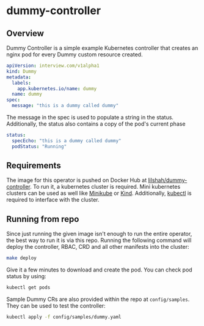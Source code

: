 # dummy-controller

## Overview

Dummy Controller is a simple example Kubernetes controller that creates an nginx pod for every Dummy custom resource created.

```yaml
apiVersion: interview.com/v1alpha1
kind: Dummy
metadata:
  labels:
    app.kubernetes.io/name: dummy
  name: dummy
spec:
  message: "this is a dummy called dummy"
```

The message in the spec is used to populate a string in the status. Additionally, the status also contains a copy of the pod's current phase

```yaml
status:
  specEcho: "this is a dummy called dummy"
  podStatus: "Running"
```

## Requirements

The image for this operator is pushed on Docker Hub at [lilshah/dummy-controller](https://hub.docker.com/repository/docker/lilshah/dummy-controller/general). To run it, a kubernetes cluster is required. Mini kubernetes clusters can be used as well like [Minikube](https://minikube.sigs.k8s.io/docs/start/) or [Kind](https://kind.sigs.k8s.io/). Additionally, [kubectl](https://kubernetes.io/docs/tasks/tools/) is required to interface with the cluster.

## Running from repo

Since just running the given image isn't enough to run the entire operator, the best way to run it is via this repo. Running the following command will deploy the controller, RBAC, CRD and all other manifests into the cluster:

```sh
make deploy
```

Give it a few minutes to download and create the pod. You can check pod status by using:

```sh
kubectl get pods
```

Sample Dummy CRs are also provided within the repo at `config/samples`. They can be used to test the controller:

```sh
kubectl apply -f config/samples/dummy.yaml
```
